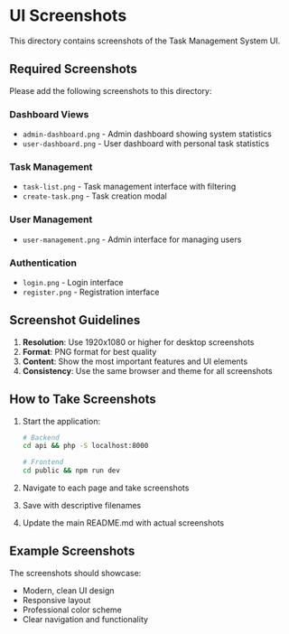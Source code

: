# UI Screenshots

This directory contains screenshots of the Task Management System UI.

## Required Screenshots

Please add the following screenshots to this directory:

### Dashboard Views
- `admin-dashboard.png` - Admin dashboard showing system statistics
- `user-dashboard.png` - User dashboard with personal task statistics

### Task Management
- `task-list.png` - Task management interface with filtering
- `create-task.png` - Task creation modal

### User Management
- `user-management.png` - Admin interface for managing users

### Authentication
- `login.png` - Login interface
- `register.png` - Registration interface

## Screenshot Guidelines

1. **Resolution**: Use 1920x1080 or higher for desktop screenshots
2. **Format**: PNG format for best quality
3. **Content**: Show the most important features and UI elements
4. **Consistency**: Use the same browser and theme for all screenshots

## How to Take Screenshots

1. Start the application:
   ```bash
   # Backend
   cd api && php -S localhost:8000
   
   # Frontend
   cd public && npm run dev
   ```

2. Navigate to each page and take screenshots
3. Save with descriptive filenames
4. Update the main README.md with actual screenshots

## Example Screenshots

The screenshots should showcase:
- Modern, clean UI design
- Responsive layout
- Professional color scheme
- Clear navigation and functionality 